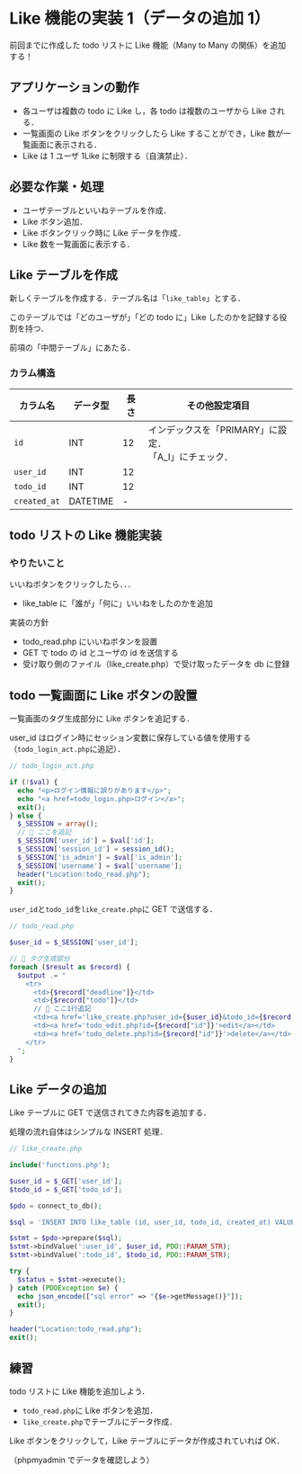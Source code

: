 # Like 機能の実装 1（データの追加 1）

前回までに作成した todo リストに Like 機能（Many to Many の関係）を追加する！

## アプリケーションの動作

- 各ユーザは複数の todo に Like し，各 todo は複数のユーザから Like される．
- 一覧画面の Like ボタンをクリックしたら Like することができ，Like 数が一覧画面に表示される．
- Like は 1 ユーザ 1Like に制限する（自演禁止）．

## 必要な作業・処理

- ユーザテーブルといいねテーブルを作成．
- Like ボタン追加．
- Like ボタンクリック時に Like データを作成．
- Like 数を一覧画面に表示する．

## Like テーブルを作成

新しくテーブルを作成する．テーブル名は「`like_table`」とする．

このテーブルでは「どのユーザが」「どの todo に」Like したのかを記録する役割を持つ．

前項の「中間テーブル」にあたる．

### カラム構造

| カラム名     | データ型 | 長さ | その他設定項目                                            |
| ------------ | -------- | ---- | --------------------------------------------------------- |
| `id`         | INT      | 12   | インデックスを「PRIMARY」に設定．</br>「A_I」にチェック． |
| `user_id`    | INT      | 12   |                                                           |
| `todo_id`    | INT      | 12   |                                                           |
| `created_at` | DATETIME | -    |                                                           |

## todo リストの Like 機能実装

### やりたいこと

いいねボタンをクリックしたら．．．

- like_table に「誰が」「何に」いいねをしたのかを追加

実装の方針

- todo_read.php にいいねボタンを設置
- GET で todo の id とユーザの id を送信する
- 受け取り側のファイル（like_create.php）で受け取ったデータを db に登録

## todo 一覧画面に Like ボタンの設置

一覧画面のタグ生成部分に Like ボタンを追記する．

user_id はログイン時にセッション変数に保存している値を使用する（`todo_login_act.php`に追記）．

```php
// todo_login_act.php

if (!$val) {
  echo "<p>ログイン情報に誤りがあります</p>";
  echo "<a href=todo_login.php>ログイン</a>";
  exit();
} else {
  $_SESSION = array();
  // 🔽 ここを追記
  $_SESSION['user_id'] = $val['id'];
  $_SESSION['session_id'] = session_id();
  $_SESSION['is_admin'] = $val['is_admin'];
  $_SESSION['username'] = $val['username'];
  header("Location:todo_read.php");
  exit();
}

```

`user_id`と`todo_id`を`like_create.php`に GET で送信する．

```php
// todo_read.php

$user_id = $_SESSION['user_id'];

// 🔽 タグ生成部分
foreach ($result as $record) {
  $output .= "
    <tr>
      <td>{$record["deadline"]}</td>
      <td>{$record["todo"]}</td>
      // 🔽 ここ1行追記
      <td><a href='like_create.php?user_id={$user_id}&todo_id={$record["id"]}'>like</a></td>
      <td><a href='todo_edit.php?id={$record["id"]}'>edit</a></td>
      <td><a href='todo_delete.php?id={$record["id"]}'>delete</a></td>
    </tr>
  ";
}

```

## Like データの追加

Like テーブルに GET で送信されてきた内容を追加する．

処理の流れ自体はシンプルな INSERT 処理．

```php
// like_create.php

include('functions.php');

$user_id = $_GET['user_id'];
$todo_id = $_GET['todo_id'];

$pdo = connect_to_db();

$sql = 'INSERT INTO like_table (id, user_id, todo_id, created_at) VALUES (NULL, :user_id, :todo_id, now())';

$stmt = $pdo->prepare($sql);
$stmt->bindValue(':user_id', $user_id, PDO::PARAM_STR);
$stmt->bindValue(':todo_id', $todo_id, PDO::PARAM_STR);

try {
  $status = $stmt->execute();
} catch (PDOException $e) {
  echo json_encode(["sql error" => "{$e->getMessage()}"]);
  exit();
}

header("Location:todo_read.php");
exit();

```

## 練習

todo リストに Like 機能を追加しよう．

- `todo_read.php`に Like ボタンを追加．
- `like_create.php`でテーブルにデータ作成．

Like ボタンをクリックして，Like テーブルにデータが作成されていれば OK．

（phpmyadmin でデータを確認しよう）
